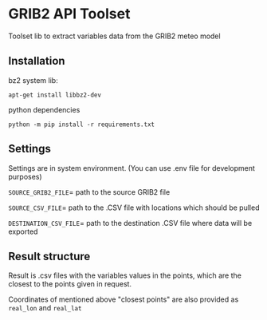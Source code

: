 # GRIB2 API Toolset

Toolset lib to extract variables data from the GRIB2 meteo model  

## Installation

bz2 system lib:

`apt-get install libbz2-dev`

python dependencies

`python -m pip install -r requirements.txt`

## Settings

Settings are in system environment. (You can use .env file for development purposes)

`SOURCE_GRIB2_FILE`= path to the source GRIB2 file

`SOURCE_CSV_FILE`= path to the .CSV file with locations which should be pulled

`DESTINATION_CSV_FILE`= path to the destination .CSV file where data will be exported

## Result structure

Result is .csv files with the variables values in the points, which are the closest to the points given in request.

Coordinates of mentioned above "closest points" are also provided as `real_lon` and `real_lat`